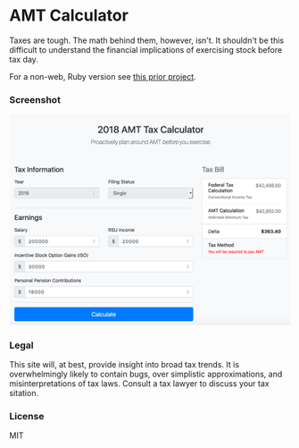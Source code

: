 # AMT Calculator

Taxes are tough. The math behind them, however, isn't. It shouldn't be this difficult to understand the financial implications of exercising stock before tax day.

For a non-web, Ruby version see [this prior project](https://github.com/at1as/AMT_Calculator).

### Screenshot

![screenshot](https://github.com/at1as/at1as.github.io/raw/master/github_repo_assets/amt_calculator_1.png)

### Legal

This site will, at best, provide insight into broad tax trends. It is overwhelmingly likely to contain bugs, over simplistic approximations, and misinterpretations of tax laws. Consult a tax lawyer to discuss your tax sitation.

### License

MIT

